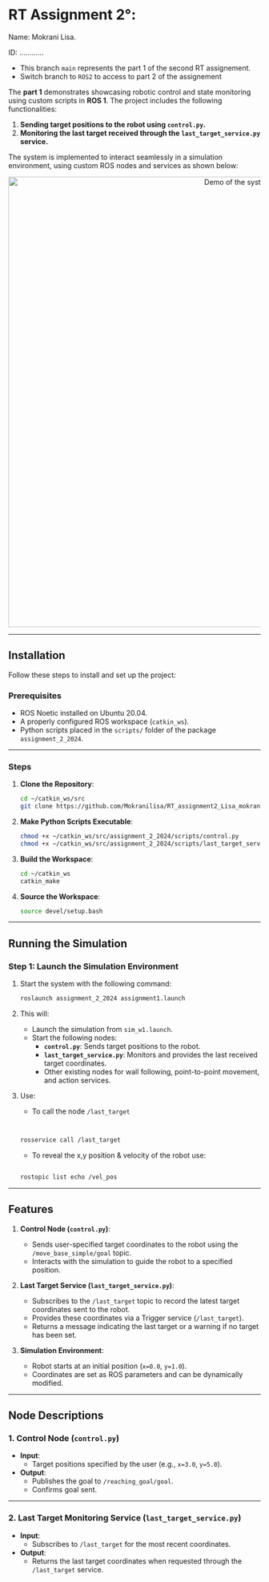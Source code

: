 # RT Assignment 2°: 

Name: Mokrani Lisa.

ID: ............

- This branch `main` represents the part 1 of the second RT assignement.
- Switch branch to `ROS2` to access to part 2 of the assignement 

The **part 1** demonstrates showcasing robotic control and state monitoring using custom scripts in **ROS 1**. The project includes the following functionalities:

1. **Sending target positions to the robot using `control.py`.**
2. **Monitoring the last target received through the `last_target_service.py` service.**

The system is implemented to interact seamlessly in a simulation environment, using custom ROS nodes and services as shown below:
<p align="center">
<img src="result.gif" alt="Demo of the system" width="900">
</p>

---

## Installation

Follow these steps to install and set up the project:

### Prerequisites
- ROS Noetic installed on Ubuntu 20.04.
- A properly configured ROS workspace (`catkin_ws`).
- Python scripts placed in the `scripts/` folder of the package `assignment_2_2024`.

---

### Steps
1. **Clone the Repository**:
    ```bash
    cd ~/catkin_ws/src
    git clone https://github.com/Mokranilisa/RT_assignment2_Lisa_mokrani/tree/main
    ```

2. **Make Python Scripts Executable**:
    ```bash
    chmod +x ~/catkin_ws/src/assignment_2_2024/scripts/control.py
    chmod +x ~/catkin_ws/src/assignment_2_2024/scripts/last_target_service.py
    ```

3. **Build the Workspace**:
    ```bash
    cd ~/catkin_ws
    catkin_make
    ```

4. **Source the Workspace**:
    ```bash
    source devel/setup.bash
    ```

---

## Running the Simulation

### Step 1: Launch the Simulation Environment

1. Start the system with the following command:
    ```bash
    roslaunch assignment_2_2024 assignment1.launch
    ```

2. This will:
    - Launch the simulation from `sim_w1.launch`.
    - Start the following nodes:
        - **`control.py`**: Sends target positions to the robot.
        - **`last_target_service.py`**: Monitors and provides the last received target coordinates.
        - Other existing nodes for wall following, point-to-point movement, and action services.
3. Use:

    - To call the node `/last_target`

    ```bash
    

    rosservice call /last_target

    ```
   
    - To reveal the x,y position & velocity of the robot use:

    ```bash

    rostopic list echo /vel_pos

    ```
---

## Features

1. **Control Node (`control.py`)**:
   - Sends user-specified target coordinates to the robot using the `/move_base_simple/goal` topic.
   - Interacts with the simulation to guide the robot to a specified position.

2. **Last Target Service (`last_target_service.py`)**:
   - Subscribes to the `/last_target` topic to record the latest target coordinates sent to the robot.
   - Provides these coordinates via a Trigger service (`/last_target`).
   - Returns a message indicating the last target or a warning if no target has been set.

3. **Simulation Environment**:
   - Robot starts at an initial position (`x=0.0`, `y=1.0`).
   - Coordinates are set as ROS parameters and can be dynamically modified.

---

## Node Descriptions

### 1. **Control Node (`control.py`)**
- **Input**:
    - Target positions specified by the user (e.g., `x=3.0`, `y=5.0`).
- **Output**:
    - Publishes the goal to `/reaching_goal/goal`.
    - Confirms goal sent.

---

### 2. **Last Target Monitoring Service (`last_target_service.py`)**
- **Input**:
    - Subscribes to `/last_target` for the most recent coordinates.
- **Output**:
    - Returns the last target coordinates when requested through the `/last_target` service.
